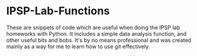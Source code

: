 # IPSP-Lab-Functions
These are snippets of code which are useful when doing the IPSP lab homeworks with Python.
It includes a simple data analysis function, and other useful bits and bobs. 
It's by no means professional and was created mainly as a way for me to learn how to use git effectively.
